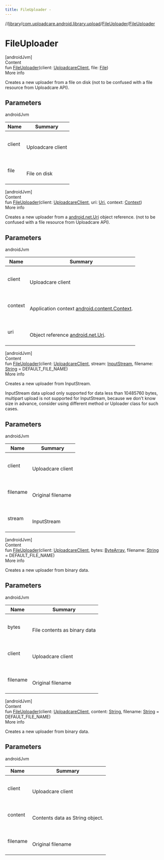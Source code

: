 ```yaml
---
title: FileUploader -
---
```

//[library](../../index.md)/[com.uploadcare.android.library.upload](../index.md)/[FileUploader](index.md)/[FileUploader](-file-uploader.md)



# FileUploader  
[androidJvm]  
Content  
fun [FileUploader](-file-uploader.md)(client: [UploadcareClient](../../com.uploadcare.android.library.api/-uploadcare-client/index.md), file: [File](https://developer.android.com/reference/kotlin/java/io/File.html))  
More info  


Creates a new uploader from a file on disk (not to be confused with a file resource from Uploadcare API).



## Parameters  
  
androidJvm  
  
|  Name|  Summary| 
|---|---|
| <a name="com.uploadcare.android.library.upload/FileUploader/FileUploader/#com.uploadcare.android.library.api.UploadcareClient#java.io.File/PointingToDeclaration/"></a>client| <a name="com.uploadcare.android.library.upload/FileUploader/FileUploader/#com.uploadcare.android.library.api.UploadcareClient#java.io.File/PointingToDeclaration/"></a><br><br>Uploadcare client<br><br>
| <a name="com.uploadcare.android.library.upload/FileUploader/FileUploader/#com.uploadcare.android.library.api.UploadcareClient#java.io.File/PointingToDeclaration/"></a>file| <a name="com.uploadcare.android.library.upload/FileUploader/FileUploader/#com.uploadcare.android.library.api.UploadcareClient#java.io.File/PointingToDeclaration/"></a><br><br>File on disk<br><br>
  
  


[androidJvm]  
Content  
fun [FileUploader](-file-uploader.md)(client: [UploadcareClient](../../com.uploadcare.android.library.api/-uploadcare-client/index.md), uri: [Uri](https://developer.android.com/reference/kotlin/android/net/Uri.html), context: [Context](https://developer.android.com/reference/kotlin/android/content/Context.html))  
More info  


Creates a new uploader from a [android.net.Uri](https://developer.android.com/reference/kotlin/android/net/Uri.html) object reference. (not to be confused with a file resource from Uploadcare API).



## Parameters  
  
androidJvm  
  
|  Name|  Summary| 
|---|---|
| <a name="com.uploadcare.android.library.upload/FileUploader/FileUploader/#com.uploadcare.android.library.api.UploadcareClient#android.net.Uri#android.content.Context/PointingToDeclaration/"></a>client| <a name="com.uploadcare.android.library.upload/FileUploader/FileUploader/#com.uploadcare.android.library.api.UploadcareClient#android.net.Uri#android.content.Context/PointingToDeclaration/"></a><br><br>Uploadcare client<br><br>
| <a name="com.uploadcare.android.library.upload/FileUploader/FileUploader/#com.uploadcare.android.library.api.UploadcareClient#android.net.Uri#android.content.Context/PointingToDeclaration/"></a>context| <a name="com.uploadcare.android.library.upload/FileUploader/FileUploader/#com.uploadcare.android.library.api.UploadcareClient#android.net.Uri#android.content.Context/PointingToDeclaration/"></a><br><br>Application context [android.content.Context](https://developer.android.com/reference/kotlin/android/content/Context.html).<br><br>
| <a name="com.uploadcare.android.library.upload/FileUploader/FileUploader/#com.uploadcare.android.library.api.UploadcareClient#android.net.Uri#android.content.Context/PointingToDeclaration/"></a>uri| <a name="com.uploadcare.android.library.upload/FileUploader/FileUploader/#com.uploadcare.android.library.api.UploadcareClient#android.net.Uri#android.content.Context/PointingToDeclaration/"></a><br><br>Object reference [android.net.Uri](https://developer.android.com/reference/kotlin/android/net/Uri.html).<br><br>
  
  


[androidJvm]  
Content  
fun [FileUploader](-file-uploader.md)(client: [UploadcareClient](../../com.uploadcare.android.library.api/-uploadcare-client/index.md), stream: [InputStream](https://developer.android.com/reference/kotlin/java/io/InputStream.html), filename: [String](https://kotlinlang.org/api/latest/jvm/stdlib/kotlin/-string/index.html) = DEFAULT_FILE_NAME)  
More info  


Creates a new uploader from InputStream.



InputStream data upload only supported for data less than 10485760 bytes, multipart upload is not supported for InputStream, because we don't know size in advance, consider using different method or Uploader class for such cases.



## Parameters  
  
androidJvm  
  
|  Name|  Summary| 
|---|---|
| <a name="com.uploadcare.android.library.upload/FileUploader/FileUploader/#com.uploadcare.android.library.api.UploadcareClient#java.io.InputStream#kotlin.String/PointingToDeclaration/"></a>client| <a name="com.uploadcare.android.library.upload/FileUploader/FileUploader/#com.uploadcare.android.library.api.UploadcareClient#java.io.InputStream#kotlin.String/PointingToDeclaration/"></a><br><br>Uploadcare client<br><br>
| <a name="com.uploadcare.android.library.upload/FileUploader/FileUploader/#com.uploadcare.android.library.api.UploadcareClient#java.io.InputStream#kotlin.String/PointingToDeclaration/"></a>filename| <a name="com.uploadcare.android.library.upload/FileUploader/FileUploader/#com.uploadcare.android.library.api.UploadcareClient#java.io.InputStream#kotlin.String/PointingToDeclaration/"></a><br><br>Original filename<br><br>
| <a name="com.uploadcare.android.library.upload/FileUploader/FileUploader/#com.uploadcare.android.library.api.UploadcareClient#java.io.InputStream#kotlin.String/PointingToDeclaration/"></a>stream| <a name="com.uploadcare.android.library.upload/FileUploader/FileUploader/#com.uploadcare.android.library.api.UploadcareClient#java.io.InputStream#kotlin.String/PointingToDeclaration/"></a><br><br>InputStream<br><br>
  
  


[androidJvm]  
Content  
fun [FileUploader](-file-uploader.md)(client: [UploadcareClient](../../com.uploadcare.android.library.api/-uploadcare-client/index.md), bytes: [ByteArray](https://kotlinlang.org/api/latest/jvm/stdlib/kotlin/-byte-array/index.html), filename: [String](https://kotlinlang.org/api/latest/jvm/stdlib/kotlin/-string/index.html) = DEFAULT_FILE_NAME)  
More info  


Creates a new uploader from binary data.



## Parameters  
  
androidJvm  
  
|  Name|  Summary| 
|---|---|
| <a name="com.uploadcare.android.library.upload/FileUploader/FileUploader/#com.uploadcare.android.library.api.UploadcareClient#kotlin.ByteArray#kotlin.String/PointingToDeclaration/"></a>bytes| <a name="com.uploadcare.android.library.upload/FileUploader/FileUploader/#com.uploadcare.android.library.api.UploadcareClient#kotlin.ByteArray#kotlin.String/PointingToDeclaration/"></a><br><br>File contents as binary data<br><br>
| <a name="com.uploadcare.android.library.upload/FileUploader/FileUploader/#com.uploadcare.android.library.api.UploadcareClient#kotlin.ByteArray#kotlin.String/PointingToDeclaration/"></a>client| <a name="com.uploadcare.android.library.upload/FileUploader/FileUploader/#com.uploadcare.android.library.api.UploadcareClient#kotlin.ByteArray#kotlin.String/PointingToDeclaration/"></a><br><br>Uploadcare client<br><br>
| <a name="com.uploadcare.android.library.upload/FileUploader/FileUploader/#com.uploadcare.android.library.api.UploadcareClient#kotlin.ByteArray#kotlin.String/PointingToDeclaration/"></a>filename| <a name="com.uploadcare.android.library.upload/FileUploader/FileUploader/#com.uploadcare.android.library.api.UploadcareClient#kotlin.ByteArray#kotlin.String/PointingToDeclaration/"></a><br><br>Original filename<br><br>
  
  


[androidJvm]  
Content  
fun [FileUploader](-file-uploader.md)(client: [UploadcareClient](../../com.uploadcare.android.library.api/-uploadcare-client/index.md), content: [String](https://kotlinlang.org/api/latest/jvm/stdlib/kotlin/-string/index.html), filename: [String](https://kotlinlang.org/api/latest/jvm/stdlib/kotlin/-string/index.html) = DEFAULT_FILE_NAME)  
More info  


Creates a new uploader from binary data.



## Parameters  
  
androidJvm  
  
|  Name|  Summary| 
|---|---|
| <a name="com.uploadcare.android.library.upload/FileUploader/FileUploader/#com.uploadcare.android.library.api.UploadcareClient#kotlin.String#kotlin.String/PointingToDeclaration/"></a>client| <a name="com.uploadcare.android.library.upload/FileUploader/FileUploader/#com.uploadcare.android.library.api.UploadcareClient#kotlin.String#kotlin.String/PointingToDeclaration/"></a><br><br>Uploadcare client<br><br>
| <a name="com.uploadcare.android.library.upload/FileUploader/FileUploader/#com.uploadcare.android.library.api.UploadcareClient#kotlin.String#kotlin.String/PointingToDeclaration/"></a>content| <a name="com.uploadcare.android.library.upload/FileUploader/FileUploader/#com.uploadcare.android.library.api.UploadcareClient#kotlin.String#kotlin.String/PointingToDeclaration/"></a><br><br>Contents data as String object.<br><br>
| <a name="com.uploadcare.android.library.upload/FileUploader/FileUploader/#com.uploadcare.android.library.api.UploadcareClient#kotlin.String#kotlin.String/PointingToDeclaration/"></a>filename| <a name="com.uploadcare.android.library.upload/FileUploader/FileUploader/#com.uploadcare.android.library.api.UploadcareClient#kotlin.String#kotlin.String/PointingToDeclaration/"></a><br><br>Original filename<br><br>
  
  



